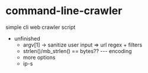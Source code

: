 # command-line-crawler
simple cli web crawler script
- unfinished
  - argv[1] -> sanitize user input => url regex + filters
  - strlen()/mb_strlen() == bytes?? --- encoding
  - more options
  - ip-s
